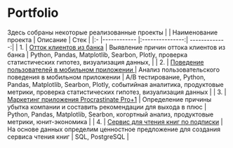 # Portfolio
Здесь собраны некоторые реализованные проекты
|  | Наименование проекта  | Описание  | Стек |
|:- |------------ |:---------------:| -------------:|
| 1. | [Отток клиентов из банка](https://github.com/Guginot/Portfolio/tree/main/Clients%20out%20of%20the%20bank  (Optional Title Here))     | Выявление причин оттока клиентов из банка | Python, Pandas, Matplotlib, Searbon,  Plotly, проверка статистических гипотез, визуализация данных, |
| 2. | [Поведение пользователей в мобильном приложении ](https://github.com/Guginot/Portfolio/tree/main/User%20behavior%20in%20the%20mobile%20app (Optional Title Here))     | Анализ пользовательского поведения в мобильном приложении        |     А/В тестирование, Python, Pandas, Matplotlib, Searbon, Plotly, событийная аналитика, продуктовые метрики, проверка статистических гипотез, визуализация данных        |
| 3. | [Маркетинг приложения Procrastinate Pro+1](https://github.com/Guginot/Portfolio/tree/main/Application%20marketing (Optional Title Here)) | Определение причины убытка компании и составить рекомендации для выхода в плюс         |       Python, Pandas, Matplotlib, Searbon, когортный анализ, продуктовые метрики, юнит-экономика |
| 4. | [Сервис для чтения книг по подписки](https://github.com/Guginot/Portfolio/tree/main/A%20service%20for%20reading%20books%20by%20subscription (Optional Title Here)) | На основе данных определим ценностное предложение для создания сервиса чтения книг       |        SQL, PostgreSQL |
